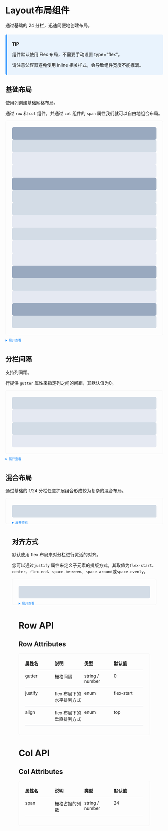 <style>
    .tip_box{
        padding: 8px 16px;
        background-color: rgba(64, 158, 255,.1);
        border-radius: 4px;
        border-left: 5px solid #409eff;
        margin: 20px 0;
    }
    .example{
      border: 1px solid #f5f5f5;
      border-radius: 5px;
      padding: 20px;
    }
    .ke-col-demo1 {
        background-color: #99a9bf;
    }
    .ke-col-demo2 {
        background-color: #d3dce6;
    }
    .ke-col-demo3 {
        background-color: #e5e9f2;
    }
    .ke-col-demo-content{
        width:100%;
        height:40px;
        border-radius: 5px;
    }
  
    details > summary:first-of-type {
        font-size: 10px;
        padding: 8px 0;
        cursor: pointer;
        color: #1989fa;
    }
    .ke-row{
        margin-bottom: 20px;
    }
</style>

# Layout布局组件

通过基础的 24 分栏，迅速简便地创建布局。

<div class="tip_box">
    <p><strong>TIP</strong></p>
    <p>组件默认使用 Flex 布局，不需要手动设置 type="flex"。</p>
    <p>请注意父容器避免使用 inline 相关样式，会导致组件宽度不能撑满。</p>
</div>

## 基础布局

使用列创建基础网格布局。

通过 `row` 和 `col` 组件，并通过 `col` 组件的 `span` 属性我们就可以自由地组合布局。

<div class="example">
    <ke-row><ke-col><div class="ke-col-demo1 ke-col-demo-content"></div></ke-col></ke-row>
    <ke-row>
        <ke-col span="12"><div class="ke-col-demo2 ke-col-demo-content"></div></ke-col>
        <ke-col span="12"><div class="ke-col-demo3 ke-col-demo-content"></div></ke-col>
    </ke-row>
    <ke-row>
        <ke-col span="8"><div class="ke-col-demo3 ke-col-demo-content"></div></ke-col>
        <ke-col span="8"><div class="ke-col-demo1 ke-col-demo-content"></div></ke-col>
        <ke-col span="8"><div class="ke-col-demo2 ke-col-demo-content"></div></ke-col>
    </ke-row>
    <ke-row>
        <ke-col span="6"><div class="ke-col-demo2 ke-col-demo-content"></div></ke-col>
        <ke-col span="6"><div class="ke-col-demo3 ke-col-demo-content"></div></ke-col>
        <ke-col span="6"><div class="ke-col-demo2 ke-col-demo-content"></div></ke-col>
        <ke-col span="6"><div class="ke-col-demo3 ke-col-demo-content"></div></ke-col>
    </ke-row>
    <ke-row>
        <ke-col span="4"><div class="ke-col-demo3 ke-col-demo-content"></div></ke-col>
        <ke-col span="4"><div class="ke-col-demo1 ke-col-demo-content"></div></ke-col>
        <ke-col span="4"><div class="ke-col-demo2 ke-col-demo-content"></div></ke-col>
        <ke-col span="4"><div class="ke-col-demo3 ke-col-demo-content"></div></ke-col>
        <ke-col span="4"><div class="ke-col-demo1 ke-col-demo-content"></div></ke-col>
        <ke-col span="4"><div class="ke-col-demo2 ke-col-demo-content"></div></ke-col>
    </ke-row>
</div>

<details>
<summary>展开查看</summary>

```vue
<template>
    <ke-row>
        <ke-col>
            <div class="ke-col-demo1 ke-col-demo-content"></div>
        </ke-col>
    </ke-row>
    <ke-row>
        <ke-col span="12">
            <div class="ke-col-demo2 ke-col-demo-content"></div>
        </ke-col>
        <ke-col span="12">
            <div class="ke-col-demo3 ke-col-demo-content"></div>
        </ke-col>
    </ke-row>
    <ke-row>
        <ke-col span="8">
            <div class="ke-col-demo3 ke-col-demo-content"></div>
        </ke-col>
        <ke-col span="8">
            <div class="ke-col-demo1 ke-col-demo-content"></div>
        </ke-col>
        <ke-col span="8">
            <div class="ke-col-demo2 ke-col-demo-content"></div>
        </ke-col>
    </ke-row>
    <ke-row>
        <ke-col span="6">
            <div class="ke-col-demo2 ke-col-demo-content"></div>
        </ke-col>
        <ke-col span="6">
            <div class="ke-col-demo3 ke-col-demo-content"></div>
        </ke-col>
        <ke-col span="6">
            <div class="ke-col-demo2 ke-col-demo-content"></div>
        </ke-col>
        <ke-col span="6">
            <div class="ke-col-demo3 ke-col-demo-content"></div>
        </ke-col>
    </ke-row>
    <ke-row>
        <ke-col span="4">
            <div class="ke-col-demo3 ke-col-demo-content"></div>
        </ke-col>
        <ke-col span="4">
            <div class="ke-col-demo1 ke-col-demo-content"></div>
        </ke-col>
        <ke-col span="4">
            <div class="ke-col-demo2 ke-col-demo-content"></div>
        </ke-col>
        <ke-col span="4">
            <div class="ke-col-demo3 ke-col-demo-content"></div>
        </ke-col>
        <ke-col span="4">
            <div class="ke-col-demo1 ke-col-demo-content"></div>
        </ke-col>
        <ke-col span="4">
            <div class="ke-col-demo2 ke-col-demo-content"></div>
        </ke-col>
    </ke-row>
</template>

<style>
.ke-row{
        margin-bottom: 20px;
}
.ke-col-demo1 {
    background-color: #99a9bf;
}
.ke-col-demo2 {
    background-color: #d3dce6;
}
.ke-col-demo3 {
    background-color: #e5e9f2;
}
.ke-col-demo-content{
    width:100%;
    height:40px;
    border-radius: 5px;
}
</style>
```

</details>

## 分栏间隔

支持列间距。

行提供 `gutter` 属性来指定列之间的间距，其默认值为0。

<div class="example">
    <ke-row gutter="20">
        <ke-col span="6"><div class="ke-col-demo2 ke-col-demo-content"></div></ke-col>
        <ke-col span="6"><div class="ke-col-demo3 ke-col-demo-content"></div></ke-col>
        <ke-col span="6"><div class="ke-col-demo2 ke-col-demo-content"></div></ke-col>
        <ke-col span="6"><div class="ke-col-demo3 ke-col-demo-content"></div></ke-col>
    </ke-row>
</div>

<details>
<summary>展开查看</summary>

```vue
<template>
    <ke-row gutter="20">
        <ke-col span="6">
            <div class="ke-col-demo2 ke-col-demo-content"></div>
        </ke-col>
        <ke-col span="6">
            <div class="ke-col-demo3 ke-col-demo-content"></div>
        </ke-col>
        <ke-col span="6">
            <div class="ke-col-demo2 ke-col-demo-content"></div>
        </ke-col>
        <ke-col span="6">
            <div class="ke-col-demo3 ke-col-demo-content"></div>
        </ke-col>
    </ke-row>
</template>

<style>
.ke-col-demo1 {
    background-color: #99a9bf;
}
.ke-col-demo2 {
    background-color: #d3dce6;
}
.ke-col-demo3 {
    background-color: #e5e9f2;
}
.ke-col-demo-content{
    width:100%;
    height:40px;
    border-radius: 5px;
}
</style>
```

</details>

## 混合布局

通过基础的 1/24 分栏任意扩展组合形成较为复杂的混合布局。

<div class="example">
    <ke-row :gutter="20">
        <ke-col :span="16"><div class="ke-col-demo2 ke-col-demo-content" /></ke-col>
        <ke-col :span="8"><div class="ke-col-demo2 ke-col-demo-content" /></ke-col>
    </ke-row>
    <ke-row :gutter="20">
        <ke-col :span="8"><div class="ke-col-demo2 ke-col-demo-content" /></ke-col>
        <ke-col :span="8"><div class="ke-col-demo2 ke-col-demo-content" /></ke-col>
        <ke-col :span="4"><div class="ke-col-demo2 ke-col-demo-content" /></ke-col>
        <ke-col :span="4"><div class="ke-col-demo2 ke-col-demo-content" /></ke-col>
    </ke-row>
    <ke-row :gutter="20">
        <ke-col :span="4"><div class="ke-col-demo2 ke-col-demo-content" /></ke-col>
        <ke-col :span="16"><div class="ke-col-demo2 ke-col-demo-content" /></ke-col>
        <ke-col :span="4"><div class="ke-col-demo2 ke-col-demo-content" /></ke-col>
    </ke-row>
</div>

<details>
<summary>展开查看</summary>

```vue
<template>
    <ke-row gutter="20">
        <ke-col span="6">
            <div class="ke-col-demo2 ke-col-demo-content"></div>
        </ke-col>
        <ke-col span="6">
            <div class="ke-col-demo3 ke-col-demo-content"></div>
        </ke-col>
        <ke-col span="6">
            <div class="ke-col-demo2 ke-col-demo-content"></div>
        </ke-col>
        <ke-col span="6">
            <div class="ke-col-demo3 ke-col-demo-content"></div>
        </ke-col>
    </ke-row>
</template>

<style>
.ke-row{
        margin-bottom: 20px;
}
.ke-col-demo1 {
    background-color: #99a9bf;
}
.ke-col-demo2 {
    background-color: #d3dce6;
}
.ke-col-demo3 {
    background-color: #e5e9f2;
}
.ke-col-demo-content{
    width:100%;
    height:40px;
    border-radius: 5px;
}
</style>
```

</details>

## 对齐方式

默认使用 flex 布局来对分栏进行灵活的对齐。

您可以通过`justify` 属性来定义子元素的排版方式，其取值为`flex-start`、`center`、`flex-end`、`space-between`、`space-around`或`space-evenly`。

<div class="example">
    <ke-row>
        <ke-col :span="6"><div class="ke-col-demo2 ke-col-demo-content" /></ke-col>
        <ke-col :span="6"><div class="ke-col-demo3 ke-col-demo-content" /></ke-col>
        <ke-col :span="6"><div class="ke-col-demo2 ke-col-demo-content" /></ke-col>
    </ke-row>
    <ke-row justify="center">
        <ke-col :span="6"><div class="ke-col-demo2 ke-col-demo-content" /></ke-col>
        <ke-col :span="6"><div class="ke-col-demo3 ke-col-demo-content" /></ke-col>
        <ke-col :span="6"><div class="ke-col-demo2 ke-col-demo-content" /></ke-col>
    </ke-row>
    <ke-row justify="end">
        <ke-col :span="6"><div class="ke-col-demo2 ke-col-demo-content" /></ke-col>
        <ke-col :span="6"><div class="ke-col-demo3 ke-col-demo-content" /></ke-col>
        <ke-col :span="6"><div class="ke-col-demo2 ke-col-demo-content" /></ke-col>
    </ke-row>
    <ke-row justify="space-between">
        <ke-col :span="6"><div class="ke-col-demo2 ke-col-demo-content" /></ke-col>
        <ke-col :span="6"><div class="ke-col-demo3 ke-col-demo-content" /></ke-col>
        <ke-col :span="6"><div class="ke-col-demo2 ke-col-demo-content" /></ke-col>
    </ke-row>
    <ke-row justify="space-around">
        <ke-col :span="6"><div class="ke-col-demo2 ke-col-demo-content" /></ke-col>
        <ke-col :span="6"><div class="ke-col-demo3 ke-col-demo-content" /></ke-col>
        <ke-col :span="6"><div class="ke-col-demo2 ke-col-demo-content" /></ke-col>
    </ke-row>
    <ke-row justify="space-evenly">
        <ke-col :span="6"><div class="ke-col-demo2 ke-col-demo-content" /></ke-col>
        <ke-col :span="6"><div class="ke-col-demo3 ke-col-demo-content" /></ke-col>
        <ke-col :span="6"><div class="ke-col-demo2 ke-col-demo-content" /></ke-col>
    </ke-row>
</div>

<details>
<summary>展开查看</summary>

```vue
<template>
    <ke-row>
        <ke-col :span="6"><div class="ke-col-demo2 ke-col-demo-content" /></ke-col>
        <ke-col :span="6"><div class="ke-col-demo3 ke-col-demo-content" /></ke-col>
        <ke-col :span="6"><div class="ke-col-demo2 ke-col-demo-content" /></ke-col>
    </ke-row>
    <ke-row justify="center">
        <ke-col :span="6"><div class="ke-col-demo2 ke-col-demo-content" /></ke-col>
        <ke-col :span="6"><div class="ke-col-demo3 ke-col-demo-content" /></ke-col>
        <ke-col :span="6"><div class="ke-col-demo2 ke-col-demo-content" /></ke-col>
    </ke-row>
    <ke-row justify="end">
        <ke-col :span="6"><div class="ke-col-demo2 ke-col-demo-content" /></ke-col>
        <ke-col :span="6"><div class="ke-col-demo3 ke-col-demo-content" /></ke-col>
        <ke-col :span="6"><div class="ke-col-demo2 ke-col-demo-content" /></ke-col>
    </ke-row>
    <ke-row justify="space-between">
        <ke-col :span="6"><div class="ke-col-demo2 ke-col-demo-content" /></ke-col>
        <ke-col :span="6"><div class="ke-col-demo3 ke-col-demo-content" /></ke-col>
        <ke-col :span="6"><div class="ke-col-demo2 ke-col-demo-content" /></ke-col>
    </ke-row>
    <ke-row justify="space-around">
        <ke-col :span="6"><div class="ke-col-demo2 ke-col-demo-content" /></ke-col>
        <ke-col :span="6"><div class="ke-col-demo3 ke-col-demo-content" /></ke-col>
        <ke-col :span="6"><div class="ke-col-demo2 ke-col-demo-content" /></ke-col>
    </ke-row>
    <ke-row justify="space-evenly">
        <ke-col :span="6"><div class="ke-col-demo2 ke-col-demo-content" /></ke-col>
        <ke-col :span="6"><div class="ke-col-demo3 ke-col-demo-content" /></ke-col>
        <ke-col :span="6"><div class="ke-col-demo2 ke-col-demo-content" /></ke-col>
    </ke-row>
</template>

<style>
.ke-row{
        margin-bottom: 20px;
}
.ke-col-demo1 {
    background-color: #99a9bf;
}
.ke-col-demo2 {
    background-color: #d3dce6;
}
.ke-col-demo3 {
    background-color: #e5e9f2;
}
.ke-col-demo-content{
    width:100%;
    height:40px;
    border-radius: 5px;
}
</style>
```

</details>

<style>
table {
    width: 100%;
    display:flex !important;
    background-color: transparent;
    border:0;
}

td, th, td,tr {
    color: #333 !important;
    border: none !important;
    padding: 6px;
    background-color:transparent !important;
}
.container{
    width:100%;
}
.row{
    width:100%;
    display: flex !important;
    margin-bottom:10px;
    border-bottom: 1px solid #dcdfe6;
    padding-bottom:10px;
}
.col{
    width:25%;
    font-size:14px;
    margin-right:10px;
}
</style>

# Row API

## Row Attributes

<div class="example">
    <div class="container">
        <div class="row">
            <div class="col"><b>属性名</b></div>
            <div class="col"><b>说明</b></div>
            <div class="col"><b>类型</b></div>
            <div class="col"><b>默认值</b></div>
        </div>
        <div class="row">
            <div class="col">gutter</div>
            <div class="col">栅格间隔</div>
            <div class="col">string / number</div>
            <div class="col">0</div>
        </div>
        <div class="row">
            <div class="col">justify</div>
            <div class="col">flex 布局下的水平排列方式</div>
            <div class="col">enum</div>
            <div class="col">flex-start</div>
        </div>
        <div class="row">
            <div class="col">align</div>
            <div class="col">flex 布局下的垂直排列方式</div>
            <div class="col">enum</div>
            <div class="col">top</div>
        </div>
    </div>
</div>

# Col API

## Col Attributes

<div class="example">
    <div class="container">
        <div class="row">
            <div class="col"><b>属性名</b></div>
            <div class="col"><b>说明</b></div>
            <div class="col"><b>类型</b></div>
            <div class="col"><b>默认值</b></div>
        </div>
        <div class="row">
            <div class="col">span</div>
            <div class="col">栅格占据的列数</div>
            <div class="col">string / number</div>
            <div class="col">24</div>
        </div>
    </div>
</div>
